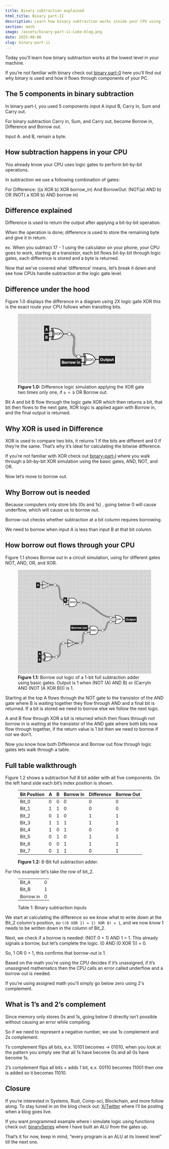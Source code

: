 ```yaml
---
title: Binary subtraction explained
html_title: Binary part-II
description: Learn how binary subtraction works inside your CPU using logic gates like XOR, AND, OR, and NOT. This blog breaks down difference and borrow logic step-by-step with diagrams, truth tables, and 1’s & 2’s coACmplement examples.
section: math
image: /assets/binary-part-ii-Luke-blog.png
date: 2025-08-06
slug: binary-part-ii
---
```


Today you’ll learn how binary subtraction works at the lowest level in your machine.

If you’re not familiar with binary check out [binary part-0](https://www.lukefi.com/content/2025/2025-06/binary-part-0) here you’ll find out why binary is used and how it flows through components of your PC.

## The 5 components in binary subtraction

In binary part-I, you used 5 components input A input B, Carry in, Sum and Carry out.

For binary subtraction Carry in, Sum, and Carry out, become Borrow in, Difference and Borrow out.

Input A. and B, remain a byte.
<br />

## How subtraction happens in your CPU

You already know your CPU uses logic gates to perform bit-by-bit operations.

In subtraction we use a following combination of gates:

For Difference: ((a XOR b) XOR borrow_in)
And BorrowOut: (NOT(a) AND b) OR (NOT( a XOR b) AND borrow in)
<br />

## Difference explained

Difference is used to return the output after applying a bit-by-bit operation.

When the operation is done; difference is used to store the remaining byte and give it in return.

ex. When you subtract 17 - 1 using the calculator on your phone, your CPU goes to work, starting at a transistor, each bit flows bit-by-bit through logic gates, each difference is stored and a byte is returned.

Now that we’ve covered what ‘difference’ means, let’s break it down and see how CPUs handle subtraction at the logic gate level.
<br />

## Difference under the hood

Figure 1.0 displays the difference in a diagram using 2X logic gate XOR this is the exact route your CPU follows when transiting bits.

<figure>
<img
src="/assets/difference_gate.png"
alt="Figure 1.0: Difference logic simulation applying the XOR gate two times"
class="default-img-setting"
/>

<figcaption>
<b>Figure 1.0:</b> Difference logic simulation applying the
XOR gate two times only one, if <code>a &lt; b</code> OR Borrow out.
</figcaption>
</figure>

Bit A and bit B flow through the logic gate XOR which then returns a bit, that bit then flows to the next gate, XOR logic is applied again with Borrow in, and the final output is returned.
<br />

## Why XOR is used in Difference

XOR is used to compare two bits, it returns 1 if the bits are different and 0 if they’re the same. That’s why it’s ideal for calculating the bitwise difference.

If you’re not familiar with XOR check out [binary-part-I](https://www.lukefi.com/content/2025/2025-07/binary-part-i) where you walk through a bit-by-bit XOR simulation using the basic gates, AND, NOT, and OR.

Now let’s move to borrow out.
<br />

## Why Borrow out is needed

Because computers only store bits (0s and 1s) , going below 0 will cause underflow, which will cause us to borrow out.

Borrow-out checks whether subtraction at a bit column requires borrowing.

We need to borrow when input A is less than input B at that bit column.
<br />

## How borrow out flows through your CPU

Figure 1.1 shows Borrow out in a circuit simulation, using for different gates NOT, AND, OR, and XOR.

<figure>
<img
src="/assets/borrow-out-logic-simulation.png"
alt="Figure 1.1: Borrow out logic of a 1-bit full subtraction adder using basic gates. Output is 1 when (NOT (A) AND B) or (CarryIn AND (NOT (A XOR B))) is 1."
class="default-img-setting"
/>

<figcaption>
<b>Figure 1.1:</b> Borrow out logic of a 1-bit full
subtraction adder using basic gates. Output is 1 when (NOT (A)
AND B) or (CarryIn AND (NOT (A XOR B))) is 1.
</figcaption>
</figure>

Starting at the top A flows through the NOT gate to the transistor of the AND gate where B is waiting together they flow through AND and a final bit is returned. If a bit is stored we need to borrow else we follow the next logic.

A and B flow through XOR a bit is returned which then flows through not borrow in is waiting at the transistor of the AND gate where both bits now flow through together, if the return value is 1 bit then we need to borrow if not we don’t.

Now you know how both Difference and Borrow out flow through logic gates lets walk through a table.
<br />

## Full table walkthrough

Figure 1.2 shows a subtraction full 8 bit adder with all five components. On the left hand side each bit’s index position is shown.

<figure>
  <table>
    <thead>
      <tr>
        <th>Bit Position</th>
        <th>A</th>
        <th>B</th>
        <th>Borrow In</th>
        <th>Difference</th>
        <th>Borrow Out</th>
      </tr>
    </thead>
    <tbody>
      <tr><td>Bit_0</td><td>0</td><td>0</td><td>0</td><td>0</td><td>0</td></tr>
      <tr><td>Bit_1</td><td>1</td><td>1</td><td>0</td><td>0</td><td>0</td></tr>
      <tr><td>Bit_2</td><td>0</td><td>1</td><td>0</td><td>1</td><td>1</td></tr>
      <tr><td>Bit_3</td><td>1</td><td>1</td><td>1</td><td>1</td><td>1</td></tr>
      <tr><td>Bit_4</td><td>1</td><td>0</td><td>1</td><td>0</td><td>0</td></tr>
      <tr><td>Bit_5</td><td>0</td><td>1</td><td>0</td><td>1</td><td>1</td></tr>
      <tr><td>Bit_6</td><td>0</td><td>0</td><td>1</td><td>1</td><td>1</td></tr>
      <tr><td>Bit_7</td><td>0</td><td>1</td><td>1</td><td>0</td><td>1</td></tr>
    </tbody>
  </table>
  <figcaption><b>Figure 1.2:</b> 8-Bit full subtraction adder.
  </figcaption>
</figure>

For this example let’s take the row of bit_2.

<figure>
  <table class="table-350px">
    <tr>
      <td>Bit_A</td>
      <td>0</td>
    </tr>
    <tr>
      <td>Bit_B</td>
      <td>1</td>
    </tr>
    <tr>
      <td>Borrow in</td>
      <td>0</td>
    </tr>
  </table>
  <figcaption>Table 1: Binary subtraction inputs</figcaption>
</figure>

We start at calculating the difference so we know what to write down at the Bit_2 column's position, so `((0 XOR 1) = 1) XOR 0) = 1`, and we now know 1 needs to be written down in the column of Bit_2.

Next, we check if a borrow is needed: (NOT 0 = 1) AND 1 = 1. This already signals a borrow, but let’s complete the logic. (0 AND (0 XOR 1)) = 0.

So, 1 OR 0 = 1, this confirms that borrow-out is 1.

Based on the math you’re using the CPU decides if it’s unassigned, if it’s unassigned mathematics then the CPU calls an error called underflow and a borrow out is needed.

If you’re using assigned math you'll simply go below zero using 2's complement.
<br />

## What is 1’s and 2’s complement

Since memory only stores 0s and 1s, going below 0 directly isn’t possible without causing an error while compiling.

So if we need to represent a negative number, we use 1s complement and 2s complement.

1’s complement flips all bits, e.x. 10101 becomes → 01010, when you look at the pattern you simply see that all 1s have become 0s and all 0s have become 1s.

2’s complement flips all bits + adds 1 bit, e.x. 00110 becomes 11001 then one is added so it becomes 11010.
<br />

## Closure

If you’re interested in Systems, Rust, Comp-sci, Blockchain, and more follow along. To stay tuned in on the blog check out: [X/Twitter](https://x.com/lmpkessels) where I’ll be posting when a blog goes live.

If you want programmed example where i simulate logic using functions check out: [binarySeries](https://github.com/Lmpkessels/binarySeries) where I have built an ALU from the gates up.

That’s it for now, keep in mind, “every program is an ALU at its lowest level” till the next one.
